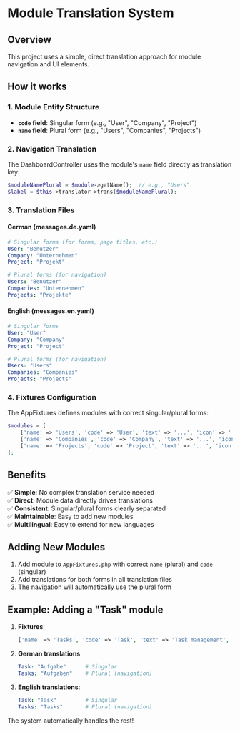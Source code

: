 # Module Translation System

## Overview

This project uses a simple, direct translation approach for module navigation and UI elements.

## How it works

### 1. Module Entity Structure
- **`code` field**: Singular form (e.g., "User", "Company", "Project")  
- **`name` field**: Plural form (e.g., "Users", "Companies", "Projects")

### 2. Navigation Translation
The DashboardController uses the module's `name` field directly as translation key:

```php
$moduleNamePlural = $module->getName();  // e.g., "Users"
$label = $this->translator->trans($moduleNamePlural);
```

### 3. Translation Files

#### German (messages.de.yaml)
```yaml
# Singular forms (for forms, page titles, etc.)
User: "Benutzer"
Company: "Unternehmen"  
Project: "Projekt"

# Plural forms (for navigation)
Users: "Benutzer"
Companies: "Unternehmen"
Projects: "Projekte"
```

#### English (messages.en.yaml)
```yaml
# Singular forms
User: "User"
Company: "Company"
Project: "Project"

# Plural forms (for navigation)
Users: "Users"
Companies: "Companies"
Projects: "Projects"
```

### 4. Fixtures Configuration

The AppFixtures defines modules with correct singular/plural forms:

```php
$modules = [
    ['name' => 'Users', 'code' => 'User', 'text' => '...', 'icon' => '...'],
    ['name' => 'Companies', 'code' => 'Company', 'text' => '...', 'icon' => '...'],
    ['name' => 'Projects', 'code' => 'Project', 'text' => '...', 'icon' => '...'],
];
```

## Benefits

✅ **Simple**: No complex translation service needed  
✅ **Direct**: Module data directly drives translations  
✅ **Consistent**: Singular/plural forms clearly separated  
✅ **Maintainable**: Easy to add new modules  
✅ **Multilingual**: Easy to extend for new languages  

## Adding New Modules

1. Add module to `AppFixtures.php` with correct `name` (plural) and `code` (singular)
2. Add translations for both forms in all translation files
3. The navigation will automatically use the plural form

## Example: Adding a "Task" module

1. **Fixtures**:
   ```php
   ['name' => 'Tasks', 'code' => 'Task', 'text' => 'Task management', 'icon' => 'fas fa-tasks']
   ```

2. **German translations**:
   ```yaml
   Task: "Aufgabe"      # Singular
   Tasks: "Aufgaben"    # Plural (navigation)
   ```

3. **English translations**:
   ```yaml
   Task: "Task"         # Singular  
   Tasks: "Tasks"       # Plural (navigation)
   ```

The system automatically handles the rest!
